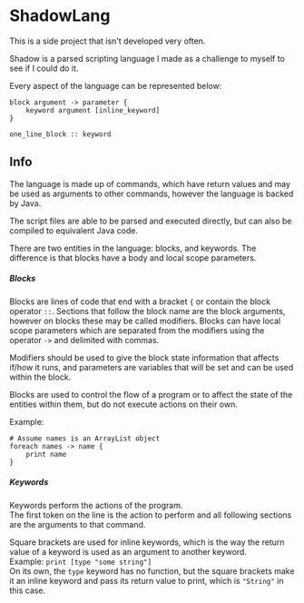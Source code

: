 # ShadowLang
This is a side project that isn't developed very often.

Shadow is a parsed scripting language I made as a challenge to myself to see if I could do it.

Every aspect of the language can be represented below:

    block argument -> parameter {
        keyword argument [inline_keyword]
    }
    
    one_line_block :: keyword

Info
----

The language is made up of commands, which have return values and may be used as arguments to other commands, however the language is backed by Java.  

The script files are able to be parsed and executed directly, but can also be compiled to equivalent Java code.

There are two entities in the language: blocks, and keywords. The difference is that blocks have a body and local scope parameters.

##### Blocks
Blocks are lines of code that end with a bracket `{` or contain the block operator `::`.
Sections that follow the block name are the block arguments, however on blocks these may be called modifiers.
Blocks can have local scope parameters which are separated from the modifiers using the operator `->` and delimited with commas.

Modifiers should be used to give the block state information that affects if/how it runs, and parameters are variables that will be set and can be used within the block.  

Blocks are used to control the flow of a program or to affect the state of the entities within them, but do not execute actions on their own.

Example:
```
# Assume names is an ArrayList object
foreach names -> name {
    print name
}
```

##### Keywords
Keywords perform the actions of the program.  
The first token on the line is the action to perform and all following sections are the arguments to that command.

Square brackets are used for inline keywords, which is the way the return value of a keyword is used as an argument to another keyword.  
Example: `print [type "some string"]`  
On its own, the `type` keyword has no function, but the square brackets make it an inline keyword and pass its return value to print, which is `"String"` in this case.

